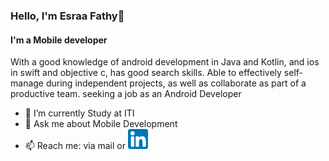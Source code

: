 

### Hello, I'm Esraa Fathy👋
#### I'm a Mobile developer 

With a good knowledge of android development in Java and Kotlin, and ios in swift and objective c, has good search skills.
Able to effectively self-manage during independent projects, as well as collaborate as part of a productive team.
seeking a job as an Android Developer

- 🔭 I’m currently Study at ITI
- 💬 Ask me about Mobile Development
- 📫 Reach me: via mail or [![LinkedIn](https://github.com/EsraaFathy/EsraaFathy/blob/main/images/linkedin%20(1).png)](https://www.linkedin.com/in/esraafathy1998/)

<!--
 - 🌱 I’m currently learning ... --
- 👯 I’m looking to collaborate on ...
- 🤔 I’m looking for help with ...
![Java](https://img.shields.io/badge/-Java-blue)
![Kotlin](https://img.shields.io/badge/-kotlin-orange)
![Java](https://img.shields.io/badge/-Java-blue)
![Kotlin](https://img.shields.io/badge/-kotlin-orange)
![Java](https://img.shields.io/badge/-Java-blue)
![Kotlin](https://img.shields.io/badge/-kotlin-orange)

 - -->
